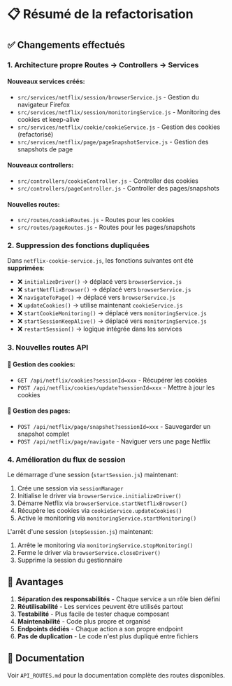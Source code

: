 # 📋 Résumé de la refactorisation

## ✅ Changements effectués

### 1. **Architecture propre Routes → Controllers → Services**

#### Nouveaux services créés:
- `src/services/netflix/session/browserService.js` - Gestion du navigateur Firefox
- `src/services/netflix/session/monitoringService.js` - Monitoring des cookies et keep-alive
- `src/services/netflix/cookie/cookieService.js` - Gestion des cookies (refactorisé)
- `src/services/netflix/page/pageSnapshotService.js` - Gestion des snapshots de page

#### Nouveaux controllers:
- `src/controllers/cookieController.js` - Controller des cookies
- `src/controllers/pageController.js` - Controller des pages/snapshots

#### Nouvelles routes:
- `src/routes/cookieRoutes.js` - Routes pour les cookies
- `src/routes/pageRoutes.js` - Routes pour les pages/snapshots

### 2. **Suppression des fonctions dupliquées**

Dans `netflix-cookie-service.js`, les fonctions suivantes ont été **supprimées**:
- ❌ `initializeDriver()` → déplacé vers `browserService.js`
- ❌ `startNetflixBrowser()` → déplacé vers `browserService.js`
- ❌ `navigateToPage()` → déplacé vers `browserService.js`
- ❌ `updateCookies()` → utilise maintenant `cookieService.js`
- ❌ `startCookieMonitoring()` → déplacé vers `monitoringService.js`
- ❌ `startSessionKeepAlive()` → déplacé vers `monitoringService.js`
- ❌ `restartSession()` → logique intégrée dans les services

### 3. **Nouvelles routes API**

#### 🍪 Gestion des cookies:
- `GET /api/netflix/cookies?sessionId=xxx` - Récupérer les cookies
- `POST /api/netflix/cookies/update?sessionId=xxx` - Mettre à jour les cookies

#### 📸 Gestion des pages:
- `POST /api/netflix/page/snapshot?sessionId=xxx` - Sauvegarder un snapshot complet
- `POST /api/netflix/page/navigate` - Naviguer vers une page Netflix

### 4. **Amélioration du flux de session**

Le démarrage d'une session (`startSession.js`) maintenant:
1. Crée une session via `sessionManager`
2. Initialise le driver via `browserService.initializeDriver()`
3. Démarre Netflix via `browserService.startNetflixBrowser()`
4. Récupère les cookies via `cookieService.updateCookies()`
5. Active le monitoring via `monitoringService.startMonitoring()`

L'arrêt d'une session (`stopSession.js`) maintenant:
1. Arrête le monitoring via `monitoringService.stopMonitoring()`
2. Ferme le driver via `browserService.closeDriver()`
3. Supprime la session du gestionnaire

## 🎯 Avantages

1. **Séparation des responsabilités** - Chaque service a un rôle bien défini
2. **Réutilisabilité** - Les services peuvent être utilisés partout
3. **Testabilité** - Plus facile de tester chaque composant
4. **Maintenabilité** - Code plus propre et organisé
5. **Endpoints dédiés** - Chaque action a son propre endpoint
6. **Pas de duplication** - Le code n'est plus dupliqué entre fichiers

## 📖 Documentation

Voir `API_ROUTES.md` pour la documentation complète des routes disponibles.
